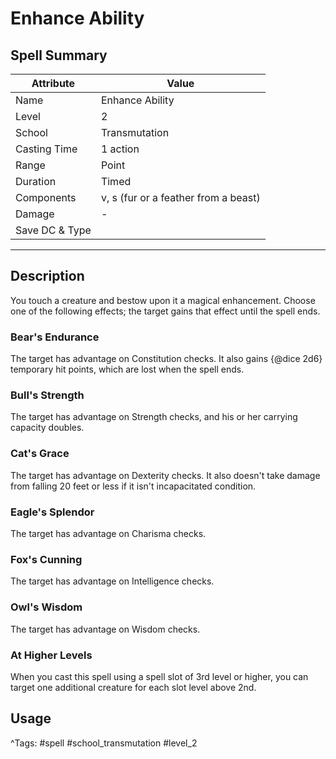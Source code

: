 # Enhance Ability

## Spell Summary

| Attribute        | Value                  |
|------------------|------------------------|
| Name             | Enhance Ability                 |
| Level            | 2                |
| School           | Transmutation          |
| Casting Time     | 1 action              |
| Range            | Point            |
| Duration         | Timed             |
| Components       | v, s (fur or a feather from a beast)             |
| Damage           | -               |
| Save DC & Type   |              |

---

## Description

You touch a creature and bestow upon it a magical enhancement. Choose one of the following effects; the target gains that effect until the spell ends.

### Bear's Endurance

The target has advantage on Constitution checks. It also gains {@dice 2d6} temporary hit points, which are lost when the spell ends.

### Bull's Strength

The target has advantage on Strength checks, and his or her carrying capacity doubles.

### Cat's Grace

The target has advantage on Dexterity checks. It also doesn't take damage from falling 20 feet or less if it isn't incapacitated condition.

### Eagle's Splendor

The target has advantage on Charisma checks.

### Fox's Cunning

The target has advantage on Intelligence checks.

### Owl's Wisdom

The target has advantage on Wisdom checks.

### At Higher Levels
When you cast this spell using a spell slot of 3rd level or higher, you can target one additional creature for each slot level above 2nd.

## Usage


^Tags: #spell #school_transmutation #level_2